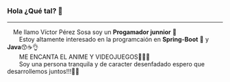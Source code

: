 ### Hola ¿Qué tal? 👋
<hr>
&emsp;Me llamo Víctor Pérez Sosa soy un <b>Progamador junnior</b> 🤖
<br>
&emsp;&emsp;Estoy altamente interesado en la programcaión en <b>Spring-Boot</b> 🍃 y <b>Java</b>😙☕👌<br>
&emsp;&emsp;ME ENCANTA EL ANIME Y VIDEOJUEGOS👾👾👾<br>
&emsp;&emsp;Soy una persona tranquila y de caracter desenfadado espero que desarrollemos juntos!!!🫵😇


<!--
**vicPerSos/vicPerSos** is a ✨ _special_ ✨ repository because its `README.md` (this file) appears on your GitHub profile.

Here are some ideas to get you started:

- 🔭 I’m currently working on ...
- 🌱 I’m currently learning ...
- 👯 I’m looking to collaborate on ...
- 🤔 I’m looking for help with ...
- 💬 Ask me about ...
- 📫 How to reach me: ...
- 😄 Pronouns: ...
- ⚡ Fun fact: ...
-->
